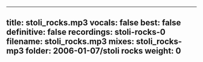 
---
title: stoli_rocks.mp3
vocals: false
best: false
definitive: false
recordings: stoli-rocks-0
filename: stoli_rocks.mp3
mixes: stoli_rocks-mp3
folder: 2006-01-07/stoli rocks
weight: 0
---
